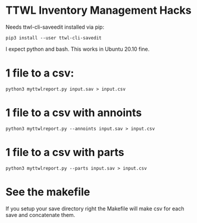# TTWL Inventory Management Hacks

Needs ttwl-cli-saveedit installed via pip:

`pip3 install --user ttwl-cli-savedit`

I expect python and bash. This works in Ubuntu 20.10 fine.

# 1 file to a csv:

` python3 myttwlreport.py input.sav > input.csv `

# 1 file to a csv with annoints

` python3 myttwlreport.py --annoints input.sav > input.csv `

# 1 file to a csv with parts
` python3 myttwlreport.py --parts input.sav > input.csv `

# See the makefile

If you setup your save directory right the Makefile will make csv for each save and concatenate them.


